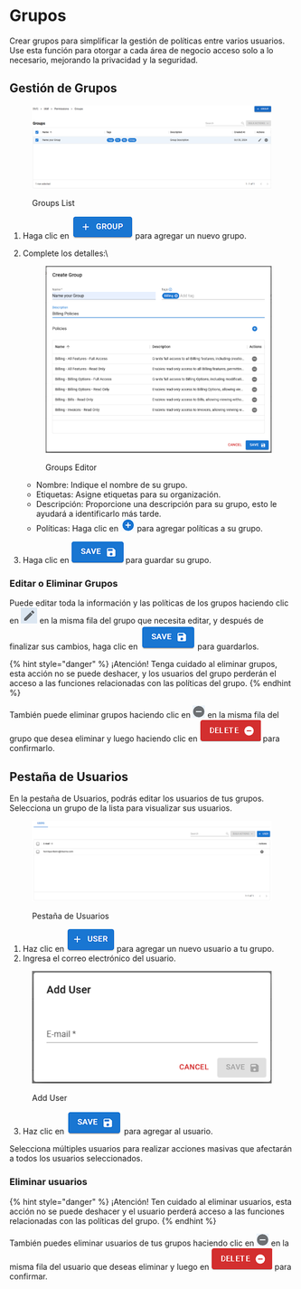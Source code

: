 # Grupos

Crear grupos para simplificar la gestión de políticas entre varios usuarios. Use esta función para otorgar a cada área de negocio acceso solo a lo necesario, mejorando la privacidad y la seguridad.

## Gestión de Grupos

<figure><img src="../../.gitbook/assets/image (773).png" alt=""><figcaption><p>Groups List</p></figcaption></figure>

1. Haga clic en <img src="../../.gitbook/assets/image (777).png" alt="" data-size="line"> para agregar un nuevo grupo.
2.  Complete los detalles:\


    <figure><img src="../../.gitbook/assets/image (778).png" alt=""><figcaption><p>Groups Editor</p></figcaption></figure>

    * Nombre: Indique el nombre de su grupo.
    * Etiquetas: Asigne etiquetas para su organización.
    * Descripción: Proporcione una descripción para su grupo, esto le ayudará a identificarlo más tarde.
    * Políticas: Haga clic en <img src="../../.gitbook/assets/image (779).png" alt="" data-size="line"> para agregar políticas a su grupo.
3. Haga clic en <img src="../../.gitbook/assets/image (780).png" alt="" data-size="line"> para guardar su grupo.

### Editar o Eliminar Grupos

Puede editar toda la información y las políticas de los grupos haciendo clic en <img src="../../.gitbook/assets/image (789).png" alt="" data-size="line"> en la misma fila del grupo que necesita editar, y después de finalizar sus cambios, haga clic en <img src="../../.gitbook/assets/image (790).png" alt="" data-size="line"> para guardarlos.

{% hint style="danger" %}
¡Atención! Tenga cuidado al eliminar grupos, esta acción no se puede deshacer, y los usuarios del grupo perderán el acceso a las funciones relacionadas con las políticas del grupo.
{% endhint %}

También puede eliminar grupos haciendo clic en <img src="../../.gitbook/assets/image (791).png" alt="" data-size="line"> en la misma fila del grupo que desea eliminar y luego haciendo clic en <img src="../../.gitbook/assets/image (792).png" alt="" data-size="line"> para confirmarlo.

## Pestaña de Usuarios

En la pestaña de Usuarios, podrás editar los usuarios de tus grupos. Selecciona un grupo de la lista para visualizar sus usuarios.

<figure><img src="../../.gitbook/assets/image (781).png" alt=""><figcaption><p>Pestaña de Usuarios</p></figcaption></figure>

1. Haz clic en <img src="../../.gitbook/assets/image (782).png" alt="" data-size="line"> para agregar un nuevo usuario a tu grupo.
2. Ingresa el correo electrónico del usuario.

<figure><img src="../../.gitbook/assets/image (783).png" alt=""><figcaption><p>Add User</p></figcaption></figure>

3. Haz clic en <img src="../../.gitbook/assets/image (784).png" alt="" data-size="line"> para agregar al usuario.

Selecciona múltiples usuarios para realizar acciones masivas que afectarán a todos los usuarios seleccionados.

### Eliminar usuarios

{% hint style="danger" %}
¡Atención! Ten cuidado al eliminar usuarios, esta acción no se puede deshacer y el usuario perderá acceso a las funciones relacionadas con las políticas del grupo.
{% endhint %}

También puedes eliminar usuarios de tus grupos haciendo clic en ![](<../../.gitbook/assets/image (786).png>) en la misma fila del usuario que deseas eliminar y luego en <img src="../../.gitbook/assets/image (787).png" alt="" data-size="line"> para confirmar.
